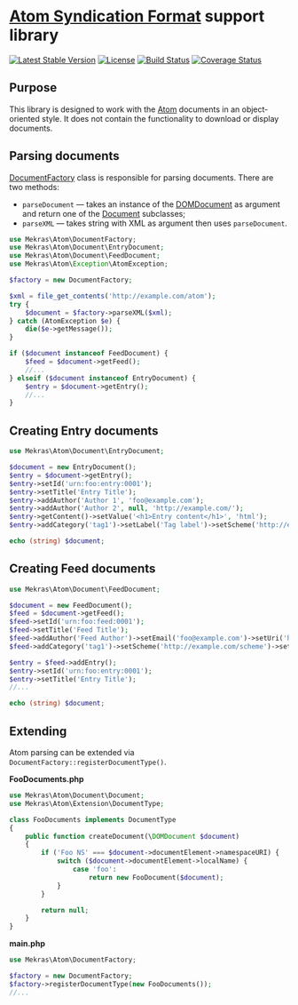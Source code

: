 # [Atom Syndication Format](https://tools.ietf.org/html/rfc4287) support library

[![Latest Stable Version](https://poser.pugx.org/mekras/atom/v/stable.png)](https://packagist.org/packages/mekras/atom)
[![License](https://poser.pugx.org/mekras/atom/license.png)](https://packagist.org/packages/mekras/atom)
[![Build Status](https://travis-ci.org/mekras/atom.svg?branch=master)](https://travis-ci.org/mekras/atom)
[![Coverage Status](https://coveralls.io/repos/mekras/atom/badge.svg?branch=master&service=github)](https://coveralls.io/github/mekras/atom?branch=master)

## Purpose

This library is designed to work with the [Atom](https://tools.ietf.org/html/rfc4287) documents in
an object-oriented style. It does not contain the functionality to download or display documents.

## Parsing documents

[DocumentFactory](src/DocumentFactory.php) class is responsible for parsing documents. There are two
methods:

- `parseDocument` — takes an instance of the [DOMDocument](http://php.net/domdocument) as argument
and return one of the [Document](src/Document/Document.php) subclasses;
- `parseXML` — takes string with XML as argument then uses `parseDocument`.

```php
use Mekras\Atom\DocumentFactory;
use Mekras\Atom\Document\EntryDocument;
use Mekras\Atom\Document\FeedDocument;
use Mekras\Atom\Exception\AtomException;

$factory = new DocumentFactory;

$xml = file_get_contents('http://example.com/atom');
try {
    $document = $factory->parseXML($xml);
} catch (AtomException $e) {
    die($e->getMessage());
}

if ($document instanceof FeedDocument) {
    $feed = $document->getFeed();
    //...
} elseif ($document instanceof EntryDocument) {
    $entry = $document->getEntry();
    //...
}

```

## Creating Entry documents

```php
use Mekras\Atom\Document\EntryDocument;

$document = new EntryDocument();
$entry = $document->getEntry();
$entry->setId('urn:foo:entry:0001');
$entry->setTitle('Entry Title');
$entry->addAuthor('Author 1', 'foo@example.com');
$entry->addAuthor('Author 2', null, 'http://example.com/');
$entry->getContent()->setValue('<h1>Entry content</h1>', 'html');
$entry->addCategory('tag1')->setLabel('Tag label')->setScheme('http://example.com/scheme');

echo (string) $document;
```
## Creating Feed documents

```php
use Mekras\Atom\Document\FeedDocument;

$document = new FeedDocument();
$feed = $document->getFeed();
$feed->setId('urn:foo:feed:0001');
$feed->setTitle('Feed Title');
$feed->addAuthor('Feed Author')->setEmail('foo@example.com')->setUri('http://example.com/');
$feed->addCategory('tag1')->setScheme('http://example.com/scheme')->setLabel('TAG 1');

$entry = $feed->addEntry();
$entry->setId('urn:foo:entry:0001');
$entry->setTitle('Entry Title');
//...

echo (string) $document;
```

## Extending

Atom parsing can be extended via `DocumentFactory::registerDocumentType()`.

**FooDocuments.php**

```php
use Mekras\Atom\Document\Document;
use Mekras\Atom\Extension\DocumentType;

class FooDocuments implements DocumentType
{
    public function createDocument(\DOMDocument $document)
    {
        if ('Foo NS' === $document->documentElement->namespaceURI) {
            switch ($document->documentElement->localName) {
                case 'foo':
                    return new FooDocument($document);
            }
        }

        return null;
    }
}
```

**main.php**

```php
use Mekras\Atom\DocumentFactory;

$factory = new DocumentFactory;
$factory->registerDocumentType(new FooDocuments());
//...
```
